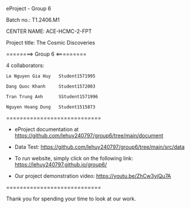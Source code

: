 eProject - Group 6

Batch no.: T1.2406.M1

CENTER NAME: ACE-HCMC-2-FPT

Project title: The Cosmic Discoveries

========> Group 6 <=========

4 collaborators:

    Le Nguyen Gia Huy	Student1571995

    Dang Quoc Khanh	    Student1572003
     
    Tran Trung Anh	    SStudent1571996

    Nguyen Hoang Dung   Student1515873
============================

- eProject documentation at https://github.com/lehuy240797/group6/tree/main/document

- Data Test: https://github.com/lehuy240797/group6/tree/main/src/data

- To run website, simply click on the following link: https://lehuy240797.github.io/group6/

- Our project demonstration video: https://youtu.be/ZhCw3yiQu7A

============================

Thank you for spending your time to look at our work.